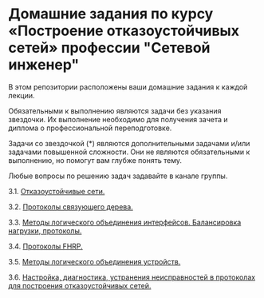 # Домашние задания по курсу «Построение отказоустойчивых сетей» профессии "Сетевой инженер"

В этом репозитории расположены ваши домашние задания к каждой лекции. 

Обязательными к выполнению являются задачи без указания звездочки. Их выполнение необходимо для получения зачета и диплома о профессиональной переподготовке.

Задачи со звездочкой (*) являются дополнительными задачами и/или задачами повышенной сложности. Они не являются обязательными к выполнению, но помогут вам глубже понять тему.

Любые вопросы по решению задач задавайте в канале группы.

3.1. [Отказоустойчивые сети.](https://github.com/netology-code/rsnt-homeworks/blob/main/3-01.md)

3.2. [Протоколы связующего дерева.](https://github.com/netology-code/rsnt-homeworks/blob/main/3-02/3-02.md)

3.3. [Методы логического объединения интерфейсов. Балансировка нагрузки, протоколы.](https://github.com/netology-code/rsnt-homeworks/blob/main/3-03.md)

3.4. [Протоколы FHRP.](https://github.com/netology-code/rsnt-homeworks/blob/main/3-04.md)

3.5. [Методы логического объединения устройств.](https://github.com/netology-code/rsnt-homeworks/blob/main/3-05.md)

3.6. [Настройка, диагностика, устранения неисправностей в протоколах для построения отказоустойчивых сетей.](https://github.com/netology-code/rsnt-homeworks/blob/main/3-06.md)


